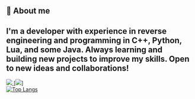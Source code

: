 ## 📌 About me

## I'm a developer with experience in reverse engineering and programming in C++, Python, Lua, and some Java. Always learning and building new projects to improve my skills. Open to new ideas and collaborations! 





<a href="gustavohpuhlmann@hotmail.com">
<img src="https://img.shields.io/badge/Gmail-D14836?style=for-the-badge&logo=gmail&logoColor=white"/>
</a>

<a href="https://www.linkedin.com/in/gustavohpuhlmann/">
[<img src="https://img.shields.io/badge/LinkedIn-0077B5?style=for-the-badge&logo=linkedin&logoColor=white">]
</a>

<div style="width: 200px;">
<a href="https://github.com/SeuPerfilAqui/github-readme-stats">
  <img src="https://github-readme-stats.vercel.app/api/top-langs/?username=SeuPerfilAqui&langs_count=8" alt="Top Langs" />
</a>
</div>
